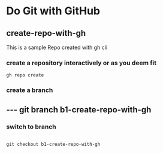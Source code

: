 # Do Git with GitHub

## create-repo-with-gh

This is a sample Repo created with gh cli

### create a repository interactively or as you deem fit

``` gh repo create ```

### create a branch

--- git branch b1-create-repo-with-gh
---

### switch to branch

```

git checkout b1-create-repo-with-gh
```
